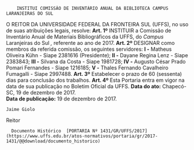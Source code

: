         INSTITUI COMISSÃO DE INVENTÁRIO ANUAL DA BIBLIOTECA CAMPUS LARANJEIRAS DO SUL  

 O REITOR DA UNIVERSIDADE FEDERAL DA FRONTEIRA SUL (UFFS), no uso de suas atribuições legais, resolve:   **Art. 1º** INSTITUIR a Comissão de Inventário Anual de Materiais Bibliográficos da UFFS, do *Campus* Laranjeiras do Sul *,* referente ao ano de 2017.   **Art. 2º** DESIGNAR como membros da referida comissão, os seguintes servidores: **I -** Matheus Oliveira Kühn - Siape 2381616 (Presidente); **II -** Dayane Regina Lenz - Siape 2383843; **III -** Silvana da Costa - Siape 1981728; **IV -** Augusto César Prado Pomari Fernandes - Siape 1216185; **V -** Thales Fernando Cavalheiro Fumagalli - Siape 2997488.   **Art. 3º** Estabelecer o prazo de 60 (sessenta) dias para conclusão dos trabalhos.   **Art. 4º** Esta Portaria entra em vigor na data de sua publicação no Boletim Oficial da UFFS.      **Data do ato:** Chapecó-SC, 19 de dezembro de 2017.   
 **Data de publicação:**  19 de dezembro de 2017. 

    Jaime Giolo   
 Reitor 

      Documento Histórico  [PORTARIA Nº 1431/GR/UFFS/2017](https://www.uffs.edu.br/atos-normativos/portaria/gr/2017-1431/@@download/documento_historico)     
      